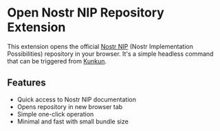 # Open Nostr NIP Repository Extension

This extension opens the official [Nostr NIP](https://github.com/nostr-protocol/nips) (Nostr Implementation Possibilities) repository in your browser. It's a simple headless command that can be triggered from [Kunkun](https://kunkun.sh).

## Features

- Quick access to Nostr NIP documentation
- Opens repository in new browser tab
- Simple one-click operation
- Minimal and fast with small bundle size
